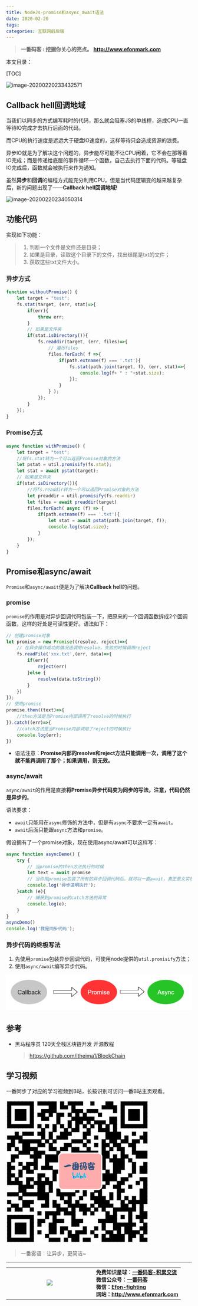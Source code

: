 ```yaml
---
title: NodeJs-promise和async_await语法
date: 2020-02-20
tags: 
categories: 互联网前后端
---
```


> **一番码客 : 挖掘你关心的亮点。**
> **http://www.efonmark.com**

本文目录：

[TOC]

![image-20200220233432571](2020-01-28-NodeJs-stream操作大文件/image-20200220233432571.png)

<!--more-->

## Callback hell回调地域

当我们以同步的方式编写耗时的代码，那么就会阻塞JS的单线程，造成CPU一直等待IO完成才去执行后面的代码。

而CPU的执行速度是远远大于硬盘IO速度的，这样等待只会造成资源的浪费。

异步IO就是为了解决这个问题的，异步能尽可能不让CPU闲着，它不会在那等着IO完成；而是传递给底层的事件循环一个函数，自己去执行下面的代码。等磁盘IO完成后，函数就会被执行来作为通知。

虽然**异步**和**回调**的编程方式能充分利用CPU，但是当代码逻辑变的越来越复杂后，新的问题出现了——**Callback hell回调地域!**

![image-20200220234050314](2020-01-28-NodeJs-stream操作大文件/image-20200220234050314.png)

## 功能代码

实现如下功能：

> 1. 判断一个文件是文件还是目录；
> 2. 如果是目录，读取这个目录下的文件，找出结尾是txt的文件；
> 3. 获取这些txt文件大小。

### 异步方式

```js
function withoutPromise() {
    let target = "test";
    fs.stat(target, (err, stat)=>{
        if(err){
            throw err;
        }
        // 如果是文件夹
        if(stat.isDirectory()){
            fs.readdir(target, (err, files)=>{
                // 遍历files
                files.forEach( f =>{
                    if(path.extname(f) === '.txt'){
                        fs.stat(path.join(target, f), (err, stat)=>{
                            console.log(f+ " : "+stat.size);
                        });
                    }
                } );
            });
        }
    });
}
```

### Promise方式

```js
async function withPromise() {
    let target = "test";
    //将fs.stat转为一个可以返回Promise对象的方法
    let pstat = util.promisify(fs.stat);
    let stat = await pstat(target);
    // 如果是文件夹
    if(stat.isDirectory()){
        //将fs.readdir转为一个可以返回Promise对象的方法
        let preaddir = util.promisify(fs.readdir)
        let files = await preaddir(target)
        files.forEach( async (f) => {
            if(path.extname(f) === '.txt'){
                let stat = await pstat(path.join(target, f));
                console.log(stat.size);
            }
        });
    }
}
```



## Promise和async/await

`Promise`和`async/await`便是为了解决**Callback hell**的问题。

### promise

`promise`的作用是对异步回调代码包装一下，把原来的一个回调函数拆成2个回调函数，这样的好处是可读性更好。语法如下：

```js
// 创建promise对象
let promise = new Promise((resolve, reject)=>{
    // 在异步操作成功的情况选调用resolve，失败的时候调用reject
    fs.readFile('xxx.txt',(err, data)=>{
        if(err){
            reject(err)
        }else {
            resolve(data.toString())
        }
    })
});
// 使用promise
promise.then((text)=>{
    //then方法是当Promise内部调用了resolve的时候执行
}).catch((err)=>{
    //catch方法是当Promise内部调用了reject的时候执行
    console.log(err);
})
```

* 语法注意：**Promise内部的resolve和reject方法只能调用一次，调用了这个就不能再调用了那个；如果调用，则无效。**

### async/await

`async/await`的作用是直接**将Promise异步代码变为同步的写法，注意，代码仍然是异步的**。

语法要求：

- `await`只能用在`async`修饰的方法中，但是有`async`不要求一定有`await`。
- `await`后面只能跟`async`方法和`promise`。

假设拥有了一个promise对象，现在使用async/await可以这样写：

```js
async function asyncDemo() {
    try {
        // 当promise的then方法执行的时候
        let text = await promise
        // 当你用promise包装了所有的异步回调代码后，就可以一直await，真正意义实现了以同步的方式写异步代码
        console.log('异步道明执行');
    }catch (e){
        // 捕获到promise的catch方法的异常
        console.log(e);
    }
}
asyncDemo()
console.log('我是同步代码');
```

### 异步代码的终极写法

1. 先使用`promise`包装异步回调代码，可使用node提供的`util.promisify`方法；
2. 使用`async/await`编写异步代码。

![image-20200220234928047](2020-02-20-NodeJs-promise和async_await语法/image-20200220234928047.png)

## 参考

* 黑马程序员 120天全栈区块链开发 开源教程

    > https://github.com/itheima1/BlockChain

## 学习视频
一番同步了对应的学习视频到B站，长按识别可访问一番B站主页观看。

![image-20200128162909013](2020-01-28-NodeJs-stream操作大文件/image-20200128162909013.png)

> 一番雾语：让异步，更简洁~

-------
<table>
<tr>
<td ><center><img src="http://www.efonmark.com/efonmark-blog/readme/guanzhu_1.jpg" width=40%></center></td>
<td width="50%" align=left><b>
    免费知识星球：<a href="http://www.efonmark.com/efonmark-blog/readme/zhishixingqiu1.png">一番码客-积累交流</a><br>
    微信公众号：<a href="http://www.efonmark.com/efonmark-blog/readme/guanzhu_1.jpg">一番码客</a><br>
    微信：<a href="http://www.efonmark.com/efonmark-blog/readme/weixin.jpg">Efon-fighting</a><br>
    网站：<a href="http://www.efonmark.com">http://www.efonmark.com</a><br></b></td>
</tr>
</table>